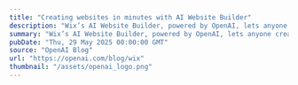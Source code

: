 ```yaml
---
title: "Creating websites in minutes with AI Website Builder"
description: "Wix’s AI Website Builder, powered by OpenAI, lets anyone create a full website in minutes—just by describing their idea in a conversation."
summary: "Wix’s AI Website Builder, powered by OpenAI, lets anyone create a full website in minutes—just by describing their idea in a conversation."
pubDate: "Thu, 29 May 2025 00:00:00 GMT"
source: "OpenAI Blog"
url: "https://openai.com/blog/wix"
thumbnail: "/assets/openai_logo.png"
---
```


